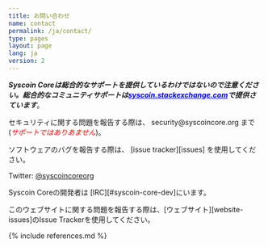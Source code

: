 ```yaml
---
title: お問い合わせ
name: contact
permalink: /ja/contact/
type: pages
layout: page
lang: ja
version: 2
---
```

<i style="font-weight: bold">Syscoin Coreは総合的なサポートを提供しているわけではないので注意ください。総合的なコミュニティサポートは<a style="color:blue" href="https://syscoin.stackexchange.com/">syscoin.stackexchange.com</a>で提供さています</i>。

セキュリティに関する問題を報告する際は、<i class="fa fa-fw fa-envelope"></i> security<span style="display:none"></span>@syscoincore.org まで(<i style="color:red">サポートではありあません</i>)。

ソフトウェアのバグを報告する際は、<i class="fa fa-fw fa-github"></i> [issue tracker][issues] を使用してください。

<i class="fa fa-fw fa-twitter"></i> Twitter: <a href="https://twitter.com/syscoincoreorg/">@syscoincoreorg</a>

Syscoin Coreの開発者は [IRC][#syscoin-core-dev]にいます。

このウェブサイトに関する問題を報告する際は、[ウェブサイト][website-issues]のIssue Trackerを使用してください。

{% include references.md %}
